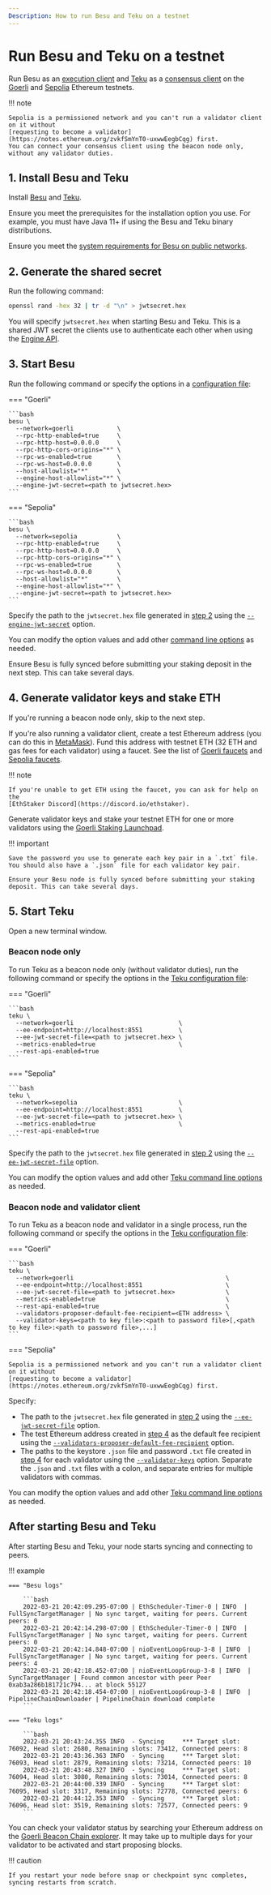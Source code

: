 ```yaml
---
Description: How to run Besu and Teku on a testnet
---
```


# Run Besu and Teku on a testnet

Run Besu as an [execution client](../concepts/the-merge.md#execution-clients) and
[Teku](https://docs.teku.consensys.net/en/stable/)
as a [consensus client](../concepts/the-merge.md#consensus-clients) on the
[Goerli](https://github.com/eth-clients/goerli) and [Sepolia](https://github.com/eth-clients/sepolia)
Ethereum testnets.

!!! note

    Sepolia is a permissioned network and you can't run a validator client on it without
    [requesting to become a validator](https://notes.ethereum.org/zvkfSmYnT0-uxwwEegbCqg) first.
    You can connect your consensus client using the beacon node only, without any validator duties.

## 1. Install Besu and Teku

Install [Besu](../get-started/install/binary-distribution.md) and
[Teku](https://docs.teku.consensys.net/en/stable/HowTo/Get-Started/Installation-Options/Install-Binaries/).

Ensure you meet the prerequisites for the installation option you use.
For example, you must have Java 11+ if using the Besu and Teku binary distributions.

Ensure you meet the [system requirements for Besu on public networks](../get-started/system-requirements.md).

## 2. Generate the shared secret

Run the following command:

```bash
openssl rand -hex 32 | tr -d "\n" > jwtsecret.hex
```

You will specify `jwtsecret.hex` when starting Besu and Teku.
This is a shared JWT secret the clients use to authenticate each other when using the
[Engine API](../how-to/use-engine-api.md).

## 3. Start Besu

Run the following command or specify the options in a [configuration file](../how-to/configuration-file.md):

=== "Goerli"

    ```bash
    besu \
      --network=goerli            \
      --rpc-http-enabled=true     \
      --rpc-http-host=0.0.0.0     \
      --rpc-http-cors-origins="*" \
      --rpc-ws-enabled=true       \
      --rpc-ws-host=0.0.0.0       \
      --host-allowlist="*"        \
      --engine-host-allowlist="*" \
      --engine-jwt-secret=<path to jwtsecret.hex>
    ```

=== "Sepolia"

    ```bash
    besu \
      --network=sepolia           \
      --rpc-http-enabled=true     \
      --rpc-http-host=0.0.0.0     \
      --rpc-http-cors-origins="*" \
      --rpc-ws-enabled=true       \
      --rpc-ws-host=0.0.0.0       \
      --host-allowlist="*"        \
      --engine-host-allowlist="*" \
      --engine-jwt-secret=<path to jwtsecret.hex>
    ```

Specify the path to the `jwtsecret.hex` file generated in [step 2](#2-generate-the-shared-secret) using the
[`--engine-jwt-secret`](../reference/cli/options.md#engine-jwt-secret) option.

You can modify the option values and add other [command line options](../reference/cli/options.md)
as needed.

Ensure Besu is fully synced before submitting your staking deposit in the next step.
This can take several days.

## 4. Generate validator keys and stake ETH

If you're running a beacon node only, skip to the next step.

If you're also running a validator client, create a test Ethereum address (you can do this in
[MetaMask](https://metamask.zendesk.com/hc/en-us/articles/360015289452-How-to-create-an-additional-account-in-your-wallet)).
Fund this address with testnet ETH (32 ETH and gas fees for each validator) using a faucet.
See the list of [Goerli faucets](https://github.com/eth-clients/goerli#meta-data-g%C3%B6rli) and [Sepolia faucets](https://github.com/eth-clients/sepolia#meta-data-sepolia).

!!! note

    If you're unable to get ETH using the faucet, you can ask for help on the
    [EthStaker Discord](https://discord.io/ethstaker).

Generate validator keys and stake your testnet ETH for one or more validators using the
[Goerli Staking Launchpad](https://goerli.launchpad.ethereum.org/).

!!! important

    Save the password you use to generate each key pair in a `.txt` file.
    You should also have a `.json` file for each validator key pair.

    Ensure your Besu node is fully synced before submitting your staking deposit. This can take several days.

## 5. Start Teku

Open a new terminal window.

### Beacon node only

To run Teku as a beacon node only (without validator duties), run the following command or specify the
options in the [Teku configuration file]:

=== "Goerli"

    ```bash
    teku \
      --network=goerli                             \
      --ee-endpoint=http://localhost:8551          \
      --ee-jwt-secret-file=<path to jwtsecret.hex> \
      --metrics-enabled=true                       \
      --rest-api-enabled=true
    ```

=== "Sepolia"

    ```bash
    teku \
      --network=sepolia                            \
      --ee-endpoint=http://localhost:8551          \
      --ee-jwt-secret-file=<path to jwtsecret.hex> \
      --metrics-enabled=true                       \
      --rest-api-enabled=true
    ```

Specify the path to the `jwtsecret.hex` file generated in [step 2](#2-generate-the-shared-secret) using
the [`--ee-jwt-secret-file`](https://docs.teku.consensys.net/en/stable/Reference/CLI/CLI-Syntax/#ee-jwt-secret-file)
option.

You can modify the option values and add other [Teku command line options] as needed.

### Beacon node and validator client

To run Teku as a beacon node and validator in a single process, run the following command or specify
the options in the [Teku configuration file]:

=== "Goerli"

    ```bash
    teku \
      --network=goerli                                          \
      --ee-endpoint=http://localhost:8551                       \
      --ee-jwt-secret-file=<path to jwtsecret.hex>              \
      --metrics-enabled=true                                    \
      --rest-api-enabled=true                                   \
      --validators-proposer-default-fee-recipient=<ETH address> \
      --validator-keys=<path to key file>:<path to password file>[,<path to key file>:<path to password file>,...]
    ```

=== "Sepolia"

    Sepolia is a permissioned network and you can't run a validator client on it without
    [requesting to become a validator](https://notes.ethereum.org/zvkfSmYnT0-uxwwEegbCqg) first.

Specify:

- The path to the `jwtsecret.hex` file generated in [step 2](#2-generate-the-shared-secret) using the
  [`--ee-jwt-secret-file`](https://docs.teku.consensys.net/en/stable/Reference/CLI/CLI-Syntax/#ee-jwt-secret-file) option.
- The test Ethereum address created in [step 4](#4-generate-validator-keys-and-stake-eth) as the default fee recipient
  using the
  [`--validators-proposer-default-fee-recipient`](https://docs.teku.consensys.net/en/stable/Reference/CLI/CLI-Syntax/#validators-proposer-default-fee-recipient)
  option.
- The paths to the keystore `.json` file and password `.txt` file created in
  [step 4](#4-generate-validator-keys-and-stake-eth) for each validator using the
  [`--validator-keys`](https://docs.teku.consensys.net/en/stable/Reference/CLI/CLI-Syntax/#validator-keys) option.
  Separate the `.json` and `.txt` files with a colon, and separate entries for multiple validators with commas.

You can modify the option values and add other [Teku command line options] as needed.

## After starting Besu and Teku

After starting Besu and Teku, your node starts syncing and connecting to peers.

!!! example

    === "Besu logs"

        ```bash
        2022-03-21 20:42:09.295-07:00 | EthScheduler-Timer-0 | INFO  | FullSyncTargetManager | No sync target, waiting for peers. Current peers: 0
        2022-03-21 20:42:14.298-07:00 | EthScheduler-Timer-0 | INFO  | FullSyncTargetManager | No sync target, waiting for peers. Current peers: 0
        2022-03-21 20:42:14.848-07:00 | nioEventLoopGroup-3-8 | INFO  | FullSyncTargetManager | No sync target, waiting for peers. Current peers: 4
        2022-03-21 20:42:18.452-07:00 | nioEventLoopGroup-3-8 | INFO  | SyncTargetManager | Found common ancestor with peer Peer 0xab3a286b181721c794... at block 55127
        2022-03-21 20:42:18.454-07:00 | nioEventLoopGroup-3-8 | INFO  | PipelineChainDownloader | PipelineChain download complete
        ```

    === "Teku logs"

        ```bash
        2022-03-21 20:43:24.355 INFO  - Syncing     *** Target slot: 76092, Head slot: 2680, Remaining slots: 73412, Connected peers: 8
        2022-03-21 20:43:36.363 INFO  - Syncing     *** Target slot: 76093, Head slot: 2879, Remaining slots: 73214, Connected peers: 10
        2022-03-21 20:43:48.327 INFO  - Syncing     *** Target slot: 76094, Head slot: 3080, Remaining slots: 73014, Connected peers: 8
        2022-03-21 20:44:00.339 INFO  - Syncing     *** Target slot: 76095, Head slot: 3317, Remaining slots: 72778, Connected peers: 6
        2022-03-21 20:44:12.353 INFO  - Syncing     *** Target slot: 76096, Head slot: 3519, Remaining slots: 72577, Connected peers: 9
        ```

You can check your validator status by searching your Ethereum address on the [Goerli Beacon Chain explorer](https://goerli.beaconcha.in/).
It may take up to multiple days for your validator to be activated and start proposing blocks.

!!! caution

    If you restart your node before snap or checkpoint sync completes, syncing restarts from scratch.

<!--links-->

[Teku configuration file]: https://docs.teku.consensys.net/en/latest/HowTo/Configure/Use-Configuration-File/
[Teku command line options]: https://docs.teku.consensys.net/en/latest/Reference/CLI/CLI-Syntax/
